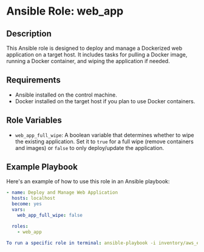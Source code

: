 # Ansible Role: web_app

## Description

This Ansible role is designed to deploy and manage a Dockerized web application on a target host. It includes tasks for pulling a Docker image, running a Docker container, and wiping the application if needed.

## Requirements

- Ansible installed on the control machine.
- Docker installed on the target host if you plan to use Docker containers.

## Role Variables

- `web_app_full_wipe`: A boolean variable that determines whether to wipe the existing application. Set it to `true` for a full wipe (remove containers and images) or `false` to only deploy/update the application.

## Example Playbook

Here's an example of how to use this role in an Ansible playbook:

```yaml
- name: Deploy and Manage Web Application
  hosts: localhost
  become: yes
  vars:
    web_app_full_wipe: false

  roles:
    - web_app

To run a specific role in terminal: ansible-playbook -i inventory/aws_ec2.yaml ansible/playbooks/dev/main.yaml --diff --key-file ~/.ssh/my_secret_key.pem
